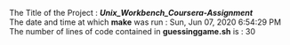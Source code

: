 The Title of the Project : ***Unix_Workbench_Coursera-Assignment***  
The date and time at which **make** was run : Sun, Jun 07, 2020  6:54:29 PM  
The number of lines of code contained in **guessinggame.sh** is : 30  
